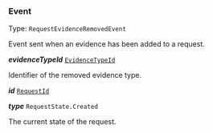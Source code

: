 

### Event

Type: `RequestEvidenceRemovedEvent`

Event sent when an evidence has been added to a request.

  
<article>

***evidenceTypeId*** [`EvidenceTypeId`](/docs/evidencetypeid--page#evidencetypeid) 

Identifier of the removed evidence type.

</article>
<article>

***id*** [`RequestId`](#requestid) 

</article>
<article>

***type*** `RequestState.Created` 

The current state of the request.

</article>

